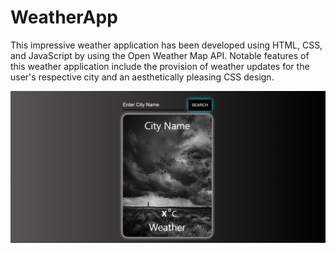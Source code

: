 # WeatherApp
This impressive weather application has been developed using HTML, CSS, and JavaScript by using the Open Weather Map API. Notable features of this weather application include the provision of weather updates for the user's respective city and an aesthetically pleasing CSS design.

<img src="icons/frontpage.png">
